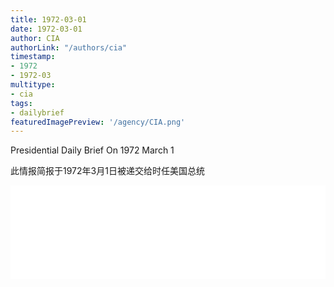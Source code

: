 ```yaml
---
title: 1972-03-01
date: 1972-03-01
author: CIA 
authorLink: "/authors/cia"
timestamp: 
- 1972
- 1972-03
multitype: 
- cia
tags: 
- dailybrief
featuredImagePreview: '/agency/CIA.png'
---
```



Presidential Daily Brief On 1972 March 1

此情报简报于1972年3月1日被递交给时任美国总统

<!--more-->





<div id="over" style="width:100%; overflow:hidden"> <iframe id="sFrame" name="sFrame" frameborder="no" border="0"  allowfullscreen marginwidth="0" scrolling="no" src = " /CIA/1972-03-01.html "  style = " position:absulute; width: 806px; top: 300;" > </iframe> </div>
